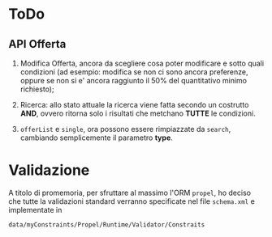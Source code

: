 ToDo
=====

API Offerta
-----------

1. Modifica Offerta, ancora da scegliere cosa poter modificare e sotto quali condizioni (ad esempio: modifica se non ci sono ancora preferenze, oppure se non si e' ancora raggiunto il 50% del quantitativo minimo richiesto);

2. Ricerca: allo stato attuale la ricerca viene fatta secondo un costrutto **AND**, ovvero ritorna solo i risultati che metchano **TUTTE** le condizioni.

3. `offerList` e `single`, ora possono essere rimpiazzate da `search`, cambiando semplicemente il parametro **type**.



Validazione
===========
A titolo di promemoria, per sfruttare al massimo l'ORM `propel`, ho deciso che tutte la validazioni standard verranno specificate nel file `schema.xml` e implementate in
````
data/myConstraints/Propel/Runtime/Validator/Constraits
````